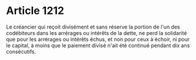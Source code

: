 # Article 1212

Le créancier qui reçoit divisément et sans réserve la portion de l'un des codébiteurs dans les arrérages ou intérêts de la dette, ne perd la solidarité que pour les arrérages ou intérêts échus, et non pour ceux à échoir, ni pour le capital, à moins que le paiement divisé n'ait été continué pendant dix ans consécutifs.